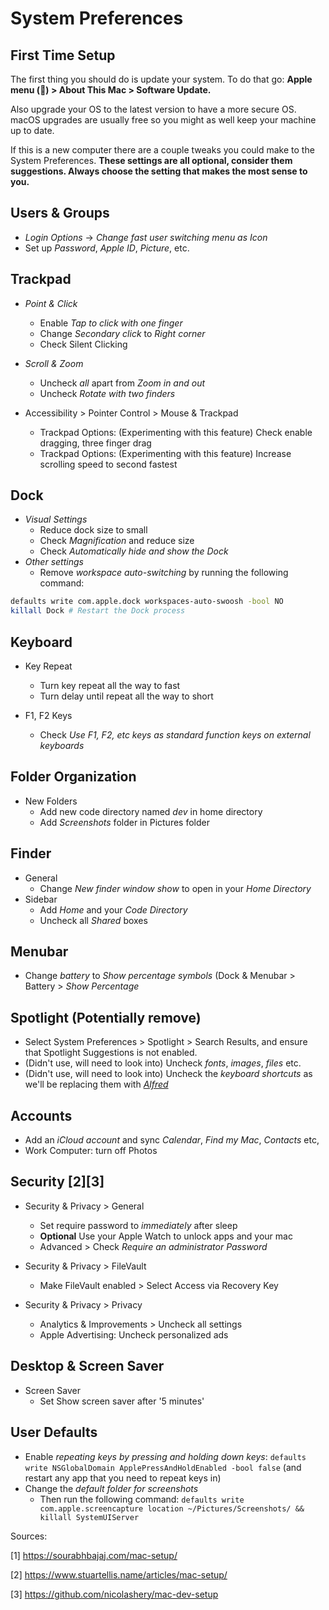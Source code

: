 # System Preferences

## First Time Setup

The first thing you should do is update your system. To do that go:
**Apple menu () > About This Mac > Software Update.**

Also upgrade your OS to the latest version to have a more secure OS. macOS
upgrades are usually free so you might as well keep your machine up to date.

If this is a new computer there are a couple tweaks you could make to the
System Preferences. **These settings are all optional, consider them
suggestions. Always choose the setting that makes the most sense to you.**

## Users & Groups

- _Login Options_ -> _Change fast user switching menu as Icon_
- Set up _Password_, _Apple ID_, _Picture_, etc.

## Trackpad

- _Point & Click_
  - Enable _Tap to click with one finger_
  - Change _Secondary click_ to _Right corner_
  - Check Silent Clicking

- _Scroll & Zoom_
  - Uncheck _all_ apart from _Zoom in and out_
  - Uncheck _Rotate with two finders_

- Accessibility > Pointer Control > Mouse & Trackpad
  - Trackpad Options: (Experimenting with this feature) Check enable dragging, three finger drag
  - Trackpad Options: (Experimenting with this feature) Increase scrolling speed to second fastest

## Dock

- _Visual Settings_
  - Reduce dock size to small
  - Check _Magnification_ and reduce size
  - Check _Automatically hide and show the Dock_
- _Other settings_
  - Remove _workspace auto-switching_ by running the following command:

```sh
defaults write com.apple.dock workspaces-auto-swoosh -bool NO
killall Dock # Restart the Dock process
```

## Keyboard
- Key Repeat
  - Turn key repeat all the way to fast
  - Turn delay until repeat all the way to short

- F1, F2 Keys
  - Check _Use F1, F2, etc keys as standard function keys on external keyboards_

## Folder Organization
- New Folders
  - Add new code directory named _dev_ in home directory
  - Add _Screenshots_ folder in Pictures folder

## Finder
- General
  - Change _New finder window show_ to open in your _Home Directory_
- Sidebar
  - Add _Home_ and your _Code Directory_
  - Uncheck all _Shared_ boxes

## Menubar

- Change _battery_ to _Show percentage symbols_ (Dock & Menubar > Battery > _Show Percentage_ 

## Spotlight (Potentially remove)

- Select System Preferences > Spotlight > Search Results, and ensure that Spotlight Suggestions is not enabled.
- (Didn't use, will need to look into) Uncheck _fonts_, _images_, _files_ etc.
- (Didn't use, will need to look into)  Uncheck the _keyboard shortcuts_ as we'll be replacing them with
  [_Alfred_](https://www.alfredapp.com/)

## Accounts

- Add an _iCloud account_ and sync _Calendar_, _Find my Mac_, _Contacts_ etc, 
- Work Computer: turn off Photos

## Security [2][3]

- Security & Privacy > General
  - Set require password to _immediately_ after sleep 
  - **Optional** Use your Apple Watch to unlock apps and your mac
  - Advanced > Check _Require an administrator Password_

- Security & Privacy > FileVault
  - Make FileVault enabled > Select Access via Recovery Key 

- Security & Privacy > Privacy
  - Analytics & Improvements > Uncheck all settings 
  - Apple Advertising: Uncheck personalized ads

## Desktop & Screen Saver

- Screen Saver
  - Set Show screen saver after '5 minutes' 

## User Defaults

- Enable _repeating keys by pressing and holding down keys_: `defaults write
  NSGlobalDomain ApplePressAndHoldEnabled -bool false` (and restart any app
  that you need to repeat keys in)
- Change the _default folder for screenshots_
  - Then run the following command: `defaults write com.apple.screencapture location ~/Pictures/Screenshots/ && killall SystemUIServer`

Sources:

[1] https://sourabhbajaj.com/mac-setup/

[2] https://www.stuartellis.name/articles/mac-setup/

[3] https://github.com/nicolashery/mac-dev-setup
